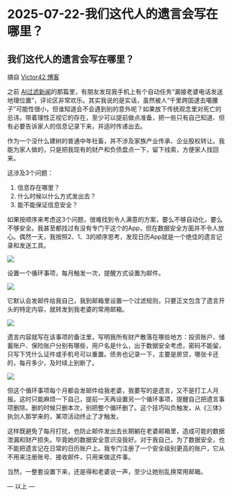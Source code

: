 # 2025-07-22-我们这代人的遗言会写在哪里？
## 我们这代人的遗言会写在哪里？
摘自 [Victor42 博客](https://victor42.eth.limo/post/3653/)

之前 [AI过滤新闻](https://victor42.eth.limo/post/3652/)的那篇里，有朋友发现我手机上有个自动任务“漏接老婆电话发送地理位置”，评论区非常欢乐。其实我说的是实话，虽然被人“千里跨国逮去噶腰子”可能性很小，但谁知道会不会遇到别的意外呢？如果放下传统观念里对死亡的忌讳，带着理性正视它的存在，至少可以提前做点准备，把一些只有自己知道、但有必要告诉家人的信息记录下来，并适时传递出去。

作为一个没什么建树的普通中年社畜，并不涉及家族产业传承、企业股权转让。我能为家人做的，只是把我现有的财产和负债盘点一下，留下线索，方便家人找回来。

这涉及3个问题：

1.  信息存在哪里？
2.  什么时候以什么方式发出去？
3.  能不能保证信息安全？

如果按顺序来考虑这3个问题，很难找到令人满意的方案，要么不够自动化，要么不够安全。我甚至都找过有没有专门干这个的App，但在数据安全方面并不令人放心。偶然一天，我按照2、1、3的顺序思考，发现日历App就是一个绝佳的遗言记录和发送工具。

 [![](https://cdn.victor42.work/posts/2024-08/ca91f7cba9e630d53033d7ef0d1253e2.jpg)](https://cdn.victor42.work/posts/2024-08/ca91f7cba9e630d53033d7ef0d1253e2.jpg) 

设置一个循环事项，每月触发一次，提醒方式设置为邮件。

 [![](https://cdn.victor42.work/posts/2024-08/62579ed37df278f49d5021b071a10c2c.jpg)](https://cdn.victor42.work/posts/2024-08/62579ed37df278f49d5021b071a10c2c.jpg) 

它默认会发邮件给我自己，我到邮箱里设置一个过滤规则，只要正文包含了遗言开头的特定内容，就转发到我老婆的常用邮箱。

 [![](https://cdn.victor42.work/posts/2024-08/ab7f8b818ec04f4effe2bd9a11090dda.jpg)](https://cdn.victor42.work/posts/2024-08/ab7f8b818ec04f4effe2bd9a11090dda.jpg) 

遗言内容就写在该事项的备注里，写明我所有财产散落在哪些地方：投资账户、储蓄账户、保险账户分别有哪些，用户名是什么，出于数据安全考虑，密码不能留，只写下凭什么证件或手机号可以重置。债务也记录一下，主要是房贷，哪张卡还的，每月多少，及时续上别断了。

 [![](https://cdn.victor42.work/posts/2024-08/928065980cc3f8d0bc56f2ab9a441044.jpg)](https://cdn.victor42.work/posts/2024-08/928065980cc3f8d0bc56f2ab9a441044.jpg) 

但这个循环事项每个月都会发邮件给我老婆，我要写的是遗言，又不是打工人月报。这时只能麻烦一下自己，提前一天再设置另一个循环事项，提醒自己把遗言事项删除。删的时候只删本次，别把整个循环删了。这个技巧叫负触发，从《三体》执剑人那学来的，某项活动终止了才触发。

这样既避免了每月打扰，也防止邮件发出去长期躺在老婆邮箱里，造成可能的数据泄漏和财产损失。毕竟她的数据安全意识没我好。对于我自己，为了数据安全，也不能把遗言记在日常的日历账户上。我专门注册了一个安全级别更高的账户，它从不用来注册账号、接收邮件，只用来做这件事。

当然，一整套设置下来，还是得和老婆说一声，至少让她别乱换常用邮箱。

— 以上 —